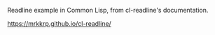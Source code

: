 Readline example in Common Lisp, from cl-readline's documentation.

https://mrkkrp.github.io/cl-readline/
